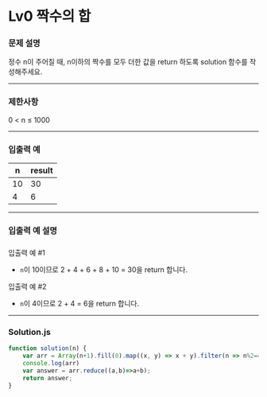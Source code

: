 # Lv0 짝수의 합

### **문제 설명**

정수 n이 주어질 때, n이하의 짝수를 모두 더한 값을 return 하도록 solution 함수를 작성해주세요.

---

### **제한사항**

0 < n ≤ 1000

---

### **입출력 예**

|n|result|
|-|------|
|10|30|
|4|6|

---

### **입출력 예 설명**

### 

입출력 예 #1

- `n`이 10이므로 2 + 4 + 6 + 8 + 10 = 30을 return 합니다.

입출력 예 #2

- `n`이 4이므로 2 + 4 = 6을 return 합니다.

---

### **Solution.js**

```javascript
function solution(n) {
    var arr = Array(n+1).fill(0).map((x, y) => x + y).filter(n => n%2==0);
    console.log(arr)
    var answer = arr.reduce((a,b)=>a+b);
    return answer;
}

```
